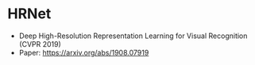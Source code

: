 # HRNet
* Deep High-Resolution Representation Learning for Visual Recognition (CVPR 2019)
* Paper: https://arxiv.org/abs/1908.07919
